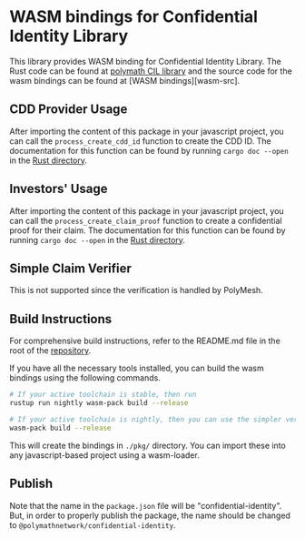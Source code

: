 # WASM bindings for Confidential Identity Library


This library provides WASM binding for Confidential Identity Library.
The Rust code can be found at
[polymath CIL library][confidential-identity-rust-lib] and the source
code for the wasm bindings can be found at [WASM bindings][wasm-src].


## CDD Provider Usage

After importing the content of this package in your javascript project, you
can call the `process_create_cdd_id` function to create the CDD ID. The
documentation for this function can be found by running `cargo doc --open`
in the [Rust directory][confidential-identity-rust-lib].


## Investors' Usage

After importing the content of this package in your javascript project, you
can call the `process_create_claim_proof` function to create a
confidential proof for their claim. The documentation for this function
can be found by running `cargo doc --open`
in the [Rust directory][confidential-identity-rust-lib].


## Simple Claim Verifier

This is not supported since the verification is handled by PolyMesh.


## Build Instructions

For comprehensive build instructions, refer to the README.md file in the
root of the [repository][cryptography-rust-lib].

If you have all the necessary tools installed, you can build the wasm
bindings using the following commands.

```bash
# If your active toolchain is stable, then run
rustup run nightly wasm-pack build --release

# If your active toolchain is nightly, then you can use the simpler version and run
wasm-pack build --release
```

This will create the bindings in `./pkg/` directory. You can import
these into any javascript-based project using a wasm-loader.

## Publish

Note that the name in the `package.json` file will be "confidential-identity".
But, in order to properly publish the package, the name should be changed to
`@polymathnetwork/confidential-identity`.


[cryptography-rust-lib]: https://github.com/PolymathNetwork/cryptography/tree/develop/README.md
[confidential-identity-rust-lib]: https://github.com/PolymathNetwork/cryptography/tree/develop/confidential-identity
[confidential-identity-wasm-src]: https://github.com/PolymathNetwork/cryptography/blob/develop/confidential-identity/wasm/src/lib.rs 

